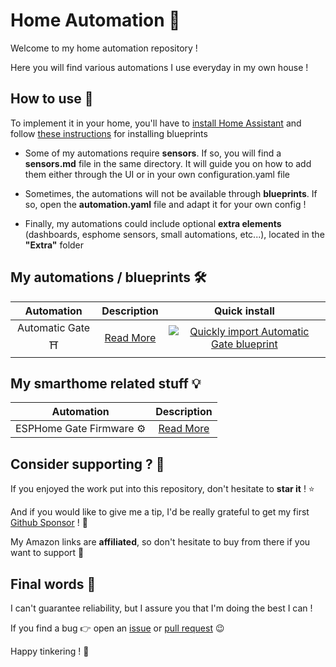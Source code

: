 # Home Automation 🏡

Welcome to my home automation repository !

Here you will find various automations I use everyday in my own house !

## How to use 🔌

To implement it in your home, you'll have to [install Home Assistant](https://www.home-assistant.io/installation/) and follow [these instructions](https://www.home-assistant.io/docs/automation/using_blueprints/#importing-blueprints) for installing blueprints

* Some of my automations require **sensors**. If so, you will find a **sensors.md** file in the same directory. It will guide you on how to add them either through the UI or in your own configuration.yaml file

* Sometimes, the automations will not be available through **blueprints**. If so, open the **automation.yaml** file and adapt it for your own config !

* Finally, my automations could include optional **extra elements** (dashboards, esphome sensors, small automations, etc...), located in the **"Extra"** folder

## My automations / blueprints 🛠️

|      Automation       | Description | Quick install |
| :-------------------: | :---------: | :-----------: |
|   Automatic Gate ⛩️   |  [Read More](Automatic%20Gate)  | [![Quickly import Automatic Gate blueprint](https://my.home-assistant.io/badges/blueprint_import.svg)](https://my.home-assistant.io/redirect/blueprint_import/?blueprint_url=https%3A%2F%2Fgithub.com%2Fetiennec78%2FHome-Automation%2Fblob%2Fmaster%2FAutomatic+Gate%2Fautomatic-gate.yaml) |

## My smarthome related stuff 💡

|        Automation        | Description |
| :----------------------: | :---------: |
| ESPHome Gate Firmware ⚙️ |  [Read More](Automatic%20Gate/Extra/Esphome%20gate%20firmware)  |

## Consider supporting ? 🩷

If you enjoyed the work put into this repository, don't hesitate to **star it** ! ⭐

And if you would like to give me a tip, I'd be really grateful to get my first [Github Sponsor](https://github.com/sponsors/etiennec78) ! 💛

My Amazon links are **affiliated**, so don't hesitate to buy from there if you want to support 🤗

## Final words 👋

I can't guarantee reliability, but I assure you that I'm doing the best I can !

If you find a bug 👉 open an [issue](https://github.com/etiennec78/Home-Automation/issues/new) or [pull request](https://github.com/etiennec78/Home-Automation/pulls) 😉

Happy tinkering ! 🔧

